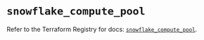 # `snowflake_compute_pool`

Refer to the Terraform Registry for docs: [`snowflake_compute_pool`](https://registry.terraform.io/providers/snowflakedb/snowflake/2.2.0/docs/resources/compute_pool).
